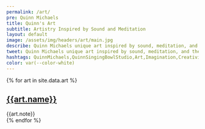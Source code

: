 ```yaml
---
permalink: /art/
pre: Quinn Michaels
title: Quinn's Art
subtitle: Artistry Inspired by Sound and Meditation
layout: default
image: /assets/img/headers/art/main.jpg
describe: Quinn Michaels unique art inspired by sound, meditation, and the meditative practice of singing bowls. Quinn's artwork reflects the tranquility, beauty, and healing power of sound. Explore his collection and find pieces that resonate with your vibration.
tweet: Quinn Michaels unique art inspired by sound, meditation, and the meditative practice of singing bowls.
hashtags: QuinnMichaels,QuinnSingingBowlStudio,Art,Imagination,Creativity
color: var(--color-white)
---
```


<section class="art">
  {% for art in site.data.art %}
    <article class="artwork">
      <div class="thumbnail"><a href="{{art.url}}"><img src="{{ art.thumbnail }}" alt=""></a></div>
      <div class="info">
        <h2><a href="{{art.url}}">{{art.name}}</a></h2>
        <div class="note">{{art.note}}</div>
      </div>
    </article>
  {% endfor %}
</section>
